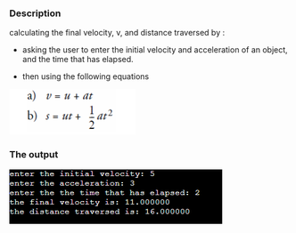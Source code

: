 ### Description

calculating the final velocity, v, and distance traversed by :

- asking the user to enter the initial velocity and acceleration
of an object, and the time that has elapsed.

- then using the following equations

![Problem1_equations](Problem1_equations.PNG)

### The output

![Problem1_output](Problem1_output.PNG)